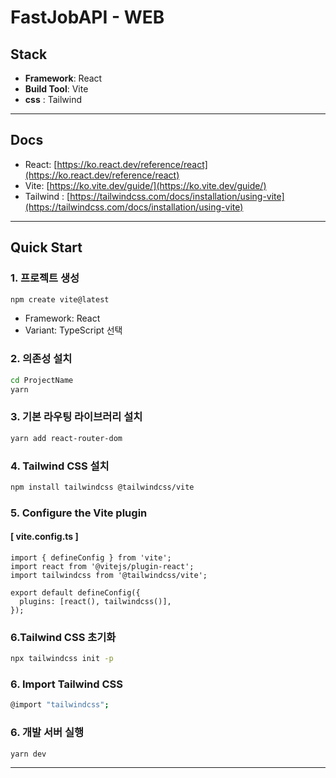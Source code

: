 # FastJobAPI - WEB

## Stack

* **Framework**: React
* **Build Tool**: Vite
* **css** : Tailwind
---

## Docs

* React: [https://ko.react.dev/reference/react](https://ko.react.dev/reference/react)
* Vite: [https://ko.vite.dev/guide/](https://ko.vite.dev/guide/)
* Tailwind : [https://tailwindcss.com/docs/installation/using-vite](https://tailwindcss.com/docs/installation/using-vite)
---

## Quick Start

### 1. 프로젝트 생성

```bash
npm create vite@latest
```

* Framework: React
* Variant: TypeScript 선택

### 2. 의존성 설치

```bash
cd ProjectName
yarn
```

### 3. 기본 라우팅 라이브러리 설치

```bash
yarn add react-router-dom
```

### 4. Tailwind CSS 설치
```bash
npm install tailwindcss @tailwindcss/vite
```

### 5. Configure the Vite plugin
#### [ vite.config.ts ]
```
import { defineConfig } from 'vite';
import react from '@vitejs/plugin-react';
import tailwindcss from '@tailwindcss/vite';

export default defineConfig({
  plugins: [react(), tailwindcss()],
});

```
### 6.Tailwind CSS 초기화
```bash
npx tailwindcss init -p

```
### 6. Import Tailwind CSS
```bash
@import "tailwindcss";
```

### 6. 개발 서버 실행

```bash
yarn dev
```

---


